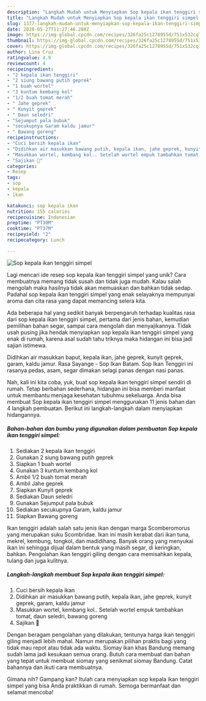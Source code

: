 ```yaml
---
description: "Langkah Mudah untuk Menyiapkan Sop kepala ikan tenggiri simpel Anti Gagal"
title: "Langkah Mudah untuk Menyiapkan Sop kepala ikan tenggiri simpel Anti Gagal"
slug: 1377-langkah-mudah-untuk-menyiapkan-sop-kepala-ikan-tenggiri-simpel-anti-gagal
date: 2020-05-27T11:27:46.280Z
image: https://img-global.cpcdn.com/recipes/326fa25c1278955d/751x532cq70/sop-kepala-ikan-tenggiri-simpel-foto-resep-utama.jpg
thumbnail: https://img-global.cpcdn.com/recipes/326fa25c1278955d/751x532cq70/sop-kepala-ikan-tenggiri-simpel-foto-resep-utama.jpg
cover: https://img-global.cpcdn.com/recipes/326fa25c1278955d/751x532cq70/sop-kepala-ikan-tenggiri-simpel-foto-resep-utama.jpg
author: Lina Cruz
ratingvalue: 4.9
reviewcount: 4
recipeingredient:
- "2 kepala ikan tenggiri"
- "2 siung bawang putih geprek"
- "1 buah wortel"
- "3 kuntum kembang kol"
- "1/2 buah tomat merah"
- " Jahe geprek"
- " Kunyit geprek"
- " Daun seledri"
- "Sejumput pala bubuk"
- "secukupnya Garam kaldu jamur"
- " Bawang goreng"
recipeinstructions:
- "Cuci bersih kepala ikan"
- "Didihkan air masukkan bawang putih, kepala ikan, jahe geprek, kunyit geprek, garam, kaldu jamur"
- "Masukkan wortel, kembang kol.. Setelah wortel empuk tambahkan tomat, daun seledri, bawang goreng"
- "Sajikan 🥰"
categories:
- Resep
tags:
- sop
- kepala
- ikan

katakunci: sop kepala ikan 
nutrition: 155 calories
recipecuisine: Indonesian
preptime: "PT30M"
cooktime: "PT37M"
recipeyield: "2"
recipecategory: Lunch

---
```



![Sop kepala ikan tenggiri simpel](https://img-global.cpcdn.com/recipes/326fa25c1278955d/751x532cq70/sop-kepala-ikan-tenggiri-simpel-foto-resep-utama.jpg)

Lagi mencari ide resep sop kepala ikan tenggiri simpel yang unik? Cara membuatnya memang tidak susah dan tidak juga mudah. Kalau salah mengolah maka hasilnya tidak akan memuaskan dan bahkan tidak sedap. Padahal sop kepala ikan tenggiri simpel yang enak selayaknya mempunyai aroma dan cita rasa yang dapat memancing selera kita.

Ada beberapa hal yang sedikit banyak berpengaruh terhadap kualitas rasa dari sop kepala ikan tenggiri simpel, pertama dari jenis bahan, kemudian pemilihan bahan segar, sampai cara mengolah dan menyajikannya. Tidak usah pusing jika hendak menyiapkan sop kepala ikan tenggiri simpel yang enak di rumah, karena asal sudah tahu triknya maka hidangan ini bisa jadi sajian istimewa.

Didihkan air masukkan baput, kepala ikan, jahe geprek, kunyit geprek, garam, kaldu jamur. Rasa Sayange - Sop Ikan Batam. Sop Ikan Tenggiri ini rasanya pedas, asam, segar dimakan selagi panas dengan nasi panas.


Nah, kali ini kita coba, yuk, buat sop kepala ikan tenggiri simpel sendiri di rumah. Tetap berbahan sederhana, hidangan ini bisa memberi manfaat untuk membantu menjaga kesehatan tubuhmu sekeluarga. Anda bisa membuat Sop kepala ikan tenggiri simpel menggunakan 11 jenis bahan dan 4 langkah pembuatan. Berikut ini langkah-langkah dalam menyiapkan hidangannya.

<!--inarticleads1-->

##### Bahan-bahan dan bumbu yang digunakan dalam pembuatan Sop kepala ikan tenggiri simpel:

1. Sediakan 2 kepala ikan tenggiri
1. Gunakan 2 siung bawang putih geprek
1. Siapkan 1 buah wortel
1. Gunakan 3 kuntum kembang kol
1. Ambil 1/2 buah tomat merah
1. Ambil  Jahe geprek
1. Siapkan  Kunyit geprek
1. Sediakan  Daun seledri
1. Gunakan Sejumput pala bubuk
1. Sediakan secukupnya Garam, kaldu jamur
1. Siapkan  Bawang goreng


Ikan tenggiri adalah salah satu jenis ikan dengan marga Scomberomorus yang merupakan suku Scombridae. Ikan ini masih kerabat dari ikan tuna, mekrel, kembung, tongkol, dan madidihang. Banyak orang yang menyukai ikan ini sehingga dijual dalam bentuk yang masih segar, di keringkan, bahkan. Pengolahan ikan tenggiri giling dengan cara memisahkan kepala, tulang dan juga kulitnya. 

<!--inarticleads2-->

##### Langkah-langkah membuat Sop kepala ikan tenggiri simpel:

1. Cuci bersih kepala ikan
1. Didihkan air masukkan bawang putih, kepala ikan, jahe geprek, kunyit geprek, garam, kaldu jamur
1. Masukkan wortel, kembang kol.. Setelah wortel empuk tambahkan tomat, daun seledri, bawang goreng
1. Sajikan 🥰


Dengan beragam pengolahan yang dilakukan, tentunya harga ikan tenggiri giling menjadi lebih mahal. Namun merupakan pilihan praktis bagi yang tidak mau repot atau tidak ada waktu. Siomay ikan khas Bandung memang sudah lama jadi kesukaan semua orang. Butuh cara membuat dan bahan yang tepat untuk membuat siomay yang senikmat siomay Bandung. Catat bahannya dan ikuti cara membuatnya. 

Gimana nih? Gampang kan? Itulah cara menyiapkan sop kepala ikan tenggiri simpel yang bisa Anda praktikkan di rumah. Semoga bermanfaat dan selamat mencoba!
